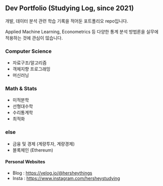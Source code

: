 ## Dev Portfolio (Studying Log, since 2021)
개발, 데이터 분석 관련 학습 기록을 적어둔 포트폴리오 repo입니다. 

Applied Machine Learning, Econometrics 등 다양한 통계 분석 방법론을 실무에 적용하는 것에 관심이 많습니다.

### Computer Science
* 자료구조/알고리즘
* 객체지향 프로그래밍
* 머신러닝

### Math & Stats
* 미적분학
* 선형대수학
* 수리통계학
* 최적화

### else
* 금융 및 경제 (계량투자, 계량경제)
* 블록체인 (Ethereum)

#### Personal Websites
* Blog : https://velog.io/@hersheythings
* Insta : https://www.instagram.com/hersheystudying
